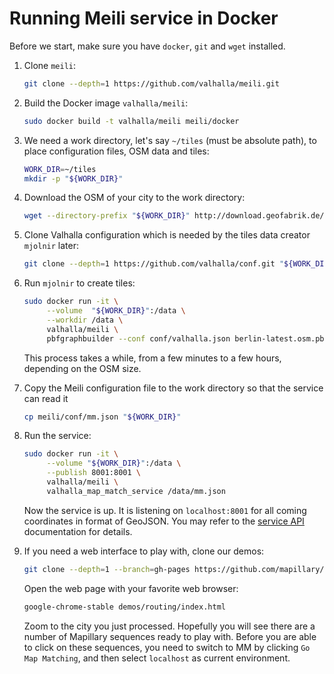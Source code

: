 # Running Meili service in Docker

Before we start, make sure you have `docker`, `git` and `wget`
installed.

1. Clone `meili`:
   ```sh
   git clone --depth=1 https://github.com/valhalla/meili.git
   ```

2. Build the Docker image `valhalla/meili`:
   ```sh
   sudo docker build -t valhalla/meili meili/docker
   ```

3. We need a work directory, let's say `~/tiles` (must be absolute
   path), to place configuration files, OSM data and tiles:
   ```sh
   WORK_DIR=~/tiles
   mkdir -p "${WORK_DIR}"
   ```

4. Download the OSM of your city to the work directory:
   ```sh
   wget --directory-prefix "${WORK_DIR}" http://download.geofabrik.de/europe/germany/berlin-latest.osm.pbf
   ```

5. Clone Valhalla configuration which is needed by the tiles data
   creator `mjolnir` later:
   ```sh
   git clone --depth=1 https://github.com/valhalla/conf.git "${WORK_DIR}/conf"
   ```

6. Run `mjolnir` to create tiles:
   ```sh
   sudo docker run -it \
        --volume  "${WORK_DIR}":/data \
        --workdir /data \
        valhalla/meili \
        pbfgraphbuilder --conf conf/valhalla.json berlin-latest.osm.pbf
   ```

   This process takes a while, from a few minutes to a few hours,
   depending on the OSM size.

7. Copy the Meili configuration file to the work directory so that the
   service can read it

   ```sh
   cp meili/conf/mm.json "${WORK_DIR}"
   ```

8. Run the service:

   ```sh
   sudo docker run -it \
        --volume "${WORK_DIR}":/data \
        --publish 8001:8001 \
        valhalla/meili \
        valhalla_map_match_service /data/mm.json
   ```

   Now the service is up. It is listening on `localhost:8001` for all
   coming coordinates in format of GeoJSON. You may refer to the
   [service API](https://github.com/valhalla/meili/blob/master/docs/service_api.md)
   documentation for details.

9. If you need a web interface to play with, clone our demos:
   ```sh
   git clone --depth=1 --branch=gh-pages https://github.com/mapillary/demos.git
   ```

   Open the web page with your favorite web browser:
   ```sh
   google-chrome-stable demos/routing/index.html
   ```

   Zoom to the city you just processed. Hopefully you will see there
   are a number of Mapillary sequences ready to play with. Before you
   are able to click on these sequences, you need to switch to MM by
   clicking `Go Map Matching`, and then select `localhost` as current
   environment.
